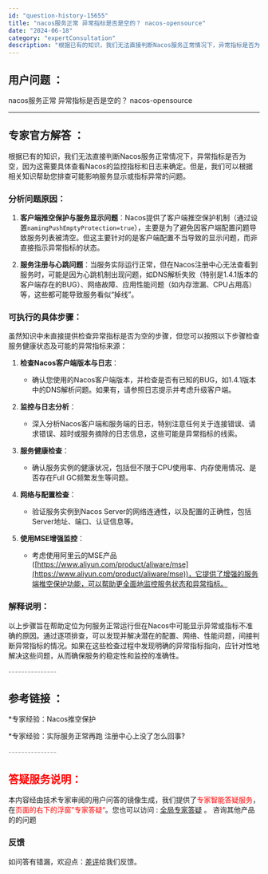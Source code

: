 ```yaml
---
id: "question-history-15655"
title: "nacos服务正常 异常指标是否是空的？ nacos-opensource"
date: "2024-06-18"
category: "expertConsultation"
description: "根据已有的知识，我们无法直接判断Nacos服务正常情况下，异常指标是否为空，因为这需要具体查看Nacos的监控指标和日志来确定。但是，我们可以根据相关知识帮助您排查可能影响服务显示或指标异常的问题。### 分析问题原因：1. **客户端推空保护与服务显示问题**：Nacos提供了客户端推空保护机制（"
---
```


## 用户问题 ： 
 nacos服务正常 异常指标是否是空的？ nacos-opensource 

---------------
## 专家官方解答 ：

根据已有的知识，我们无法直接判断Nacos服务正常情况下，异常指标是否为空，因为这需要具体查看Nacos的监控指标和日志来确定。但是，我们可以根据相关知识帮助您排查可能影响服务显示或指标异常的问题。

### 分析问题原因：

1. **客户端推空保护与服务显示问题**：Nacos提供了客户端推空保护机制（通过设置`namingPushEmptyProtection=true`），主要是为了避免因客户端配置问题导致服务列表被清空。但这主要针对的是客户端配置不当导致的显示问题，而非直接指示异常指标的状态。

2. **服务注册与心跳问题**：当服务实际运行正常，但在Nacos注册中心无法查看到服务时，可能是因为心跳机制出现问题，如DNS解析失败（特别是1.4.1版本的客户端存在的BUG）、网络故障、应用性能问题（如内存泄漏、CPU占用高）等，这些都可能导致服务看似“掉线”。

### 可执行的具体步骤：

虽然知识中未直接提供检查异常指标是否为空的步骤，但您可以按照以下步骤检查服务健康状态及可能的异常指标来源：

1. **检查Nacos客户端版本与日志**：
   - 确认您使用的Nacos客户端版本，并检查是否有已知的BUG，如1.4.1版本中的DNS解析问题。如果有，请参照日志提示并考虑升级客户端。
   
2. **监控与日志分析**：
   - 深入分析Nacos客户端和服务端的日志，特别注意任何关于连接错误、请求错误、超时或服务摘除的日志信息，这些可能是异常指标的线索。
   
3. **服务健康检查**：
   - 确认服务实例的健康状况，包括但不限于CPU使用率、内存使用情况、是否存在Full GC频繁发生等问题。
   
4. **网络与配置检查**：
   - 验证服务实例到Nacos Server的网络连通性，以及配置的正确性，包括Server地址、端口、认证信息等。

5. **使用MSE增强监控**：
   - 考虑使用阿里云的MSE产品([https://www.aliyun.com/product/aliware/mse](https://www.aliyun.com/product/aliware/mse))，它提供了增强的服务端推空保护功能，可以帮助更全面地监控服务状态和异常指标。

### 解释说明：

以上步骤旨在帮助定位为何服务正常运行但在Nacos中可能显示异常或指标不准确的原因。通过逐项排查，可以发现并解决潜在的配置、网络、性能问题，间接判断异常指标的情况。如果在这些检查过程中发现明确的异常指标指向，应针对性地解决这些问题，从而确保服务的稳定性和监控的准确性。


<font color="#949494">---------------</font> 


## 参考链接 ：

*专家经验：Nacos推空保护 
 
 *专家经验：实际服务正常再跑 注册中心上没了怎么回事? 


 <font color="#949494">---------------</font> 
 


## <font color="#FF0000">答疑服务说明：</font> 

本内容经由技术专家审阅的用户问答的镜像生成，我们提供了<font color="#FF0000">专家智能答疑服务</font>，在<font color="#FF0000">页面的右下的浮窗”专家答疑“</font>。您也可以访问 : [全局专家答疑](https://opensource.alibaba.com/chatBot) 。 咨询其他产品的的问题

### 反馈
如问答有错漏，欢迎点：[差评](https://ai.nacos.io/user/feedbackByEnhancerGradePOJOID?enhancerGradePOJOId=15707)给我们反馈。

